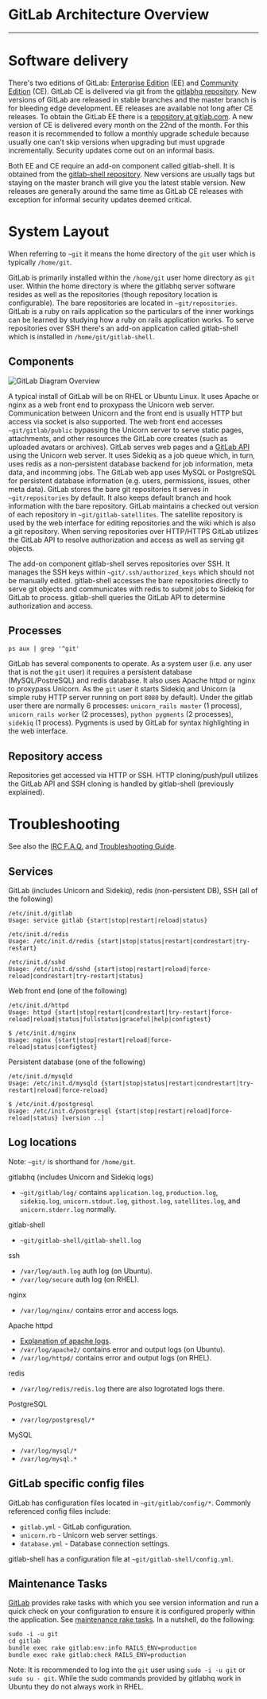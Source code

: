 # GitLab Architecture Overview
---

# Software delivery

There's two editions of GitLab: [Enterprise Edition](https://www.gitlab.com/features/) (EE) and [Community Edition](http://gitlab.org/gitlab-ce/) (CE).   GitLab CE is delivered via git from the [gitlabhq repository](https://gitlab.com/gitlab-org/gitlab-ce/tree/master).   New versions of GitLab are released in stable branches and the master branch is for bleeding edge development.   EE releases are available not long after CE releases.   To obtain the GitLab EE there is a [repository at gitlab.com](https://gitlab.com/subscribers/gitlab-ee).   A new version of CE is delivered every month on the 22nd of the month. For this reason it is recommended to follow a monthly upgrade schedule because usually one can't skip versions when upgrading but must upgrade incrementally. Security updates come out on an informal basis.

Both EE and CE require an add-on component called gitlab-shell. It is obtained from the [gitlab-shell repository](https://gitlab.com/gitlab-org/gitlab-shell/tree/master).   New versions are usually tags but staying on the master branch will give you the latest stable version. New releases are generally around the same time as GitLab CE releases with exception for informal security updates deemed critical.

# System Layout

When referring to `~git` it means the home directory of the `git` user which is typically `/home/git`.

GitLab is primarily installed within the `/home/git` user home directory as `git` user.   Within the home directory is where the gitlabhq server software resides as well as the repositories (though repository location is configurable).   The bare repositories are located in `~git/repositories`.  GitLab is a ruby on rails application so the particulars of the inner workings can be learned by studying how a ruby on rails application works. To serve repositories over SSH there's an add-on application called gitlab-shell which is installed in `/home/git/gitlab-shell`.

## Components

![GitLab Diagram Overview](resources/gitlab_diagram_overview.png "GitLab Diagram Overview")

A typical install of GitLab will be on RHEL or Ubuntu Linux.  It uses Apache or nginx as a web front end to proxypass the Unicorn web server.  Communication between Unicorn and the front end is usually HTTP but access via socket is also supported.  The web front end accesses `~git/gitlab/public` bypassing the Unicorn server to serve static pages, attachments, and other resources the GitLab core creates (such as uploaded avatars or archives).  GitLab serves web pages and a [GitLab API](https://gitlab.com/gitlab-org/gitlab-ce/tree/master/doc/api) using the Unicorn web server.  It uses Sidekiq as a job queue which, in turn, uses redis as a non-persistent database backend for job information, meta data, and incomming jobs.  The GitLab web app uses MySQL or PostgreSQL for persistent database information (e.g. users, permissions, issues, other meta data).  GitLab stores the bare git repositories it serves in `~git/repositories` by default.  It also keeps default branch and hook information with the bare repository.  GitLab maintains a checked out version of each repository in `~git/gitlab-satellites`.  The satellite repository is used by the web interface for editing repositories and the wiki which is also a git repository.  When serving repositories over HTTP/HTTPS GitLab utilizes the GitLab API to resolve authorization and access as well as serving git objects.

The add-on component gitlab-shell serves repositories over SSH.  It manages the SSH keys within `~git/.ssh/authorized_keys` which should not be manually edited.  gitlab-shell accesses the bare repositories directly to serve git objects and communicates with redis to submit jobs to Sidekiq for GitLab to process.  gitlab-shell queries the GitLab API to determine authorization and access.

## Processes

    ps aux | grep '^git'

GitLab has several components to operate. As a system user (i.e. any user that is not the `git` user) it requires a persistent database (MySQL/PostreSQL) and redis database. It also uses Apache httpd or nginx to proxypass Unicorn. As the `git` user it starts Sidekiq and Unicorn (a simple ruby HTTP server running on port `8080` by default). Under the gitlab user there are normally 6 processes: `unicorn_rails master` (1 process), `unicorn_rails worker` (2 processes), `python pygments` (2 processes), `sidekiq` (1 process).  Pygments is used by GitLab for syntax highlighting in the web interface.

## Repository access

Repositories get accessed via HTTP or SSH. HTTP cloning/push/pull utilizes the GitLab API and SSH cloning is handled by gitlab-shell (previously explained).

# Troubleshooting

See also the [IRC F.A.Q.](https://github.com/gitlabhq/gitlab-public-wiki/wiki/IRC-channel-Guidelines-and-F.A.Q.) and [Troubleshooting Guide](https://github.com/gitlabhq/gitlab-public-wiki/wiki).

## Services

GitLab (includes Unicorn and Sidekiq), redis (non-persistent DB), SSH (all of the following)

```
/etc/init.d/gitlab 
Usage: service gitlab {start|stop|restart|reload|status}

/etc/init.d/redis 
Usage: /etc/init.d/redis {start|stop|status|restart|condrestart|try-restart}

/etc/init.d/sshd 
Usage: /etc/init.d/sshd {start|stop|restart|reload|force-reload|condrestart|try-restart|status}
```

Web front end (one of the following)

```
/etc/init.d/httpd 
Usage: httpd {start|stop|restart|condrestart|try-restart|force-reload|reload|status|fullstatus|graceful|help|configtest}

$ /etc/init.d/nginx
Usage: nginx {start|stop|restart|reload|force-reload|status|configtest}
```

Persistent database (one of the following)

```
/etc/init.d/mysqld 
Usage: /etc/init.d/mysqld {start|stop|status|restart|condrestart|try-restart|reload|force-reload}

$ /etc/init.d/postgresql
Usage: /etc/init.d/postgresql {start|stop|restart|reload|force-reload|status} [version ..]
```

## Log locations

Note: `~git/` is shorthand for `/home/git`.

gitlabhq (includes Unicorn and Sidekiq logs)

* `~git/gitlab/log/` contains `application.log`, `production.log`, `sidekiq.log`, `unicorn.stdout.log`, `githost.log`, `satellites.log`, and `unicorn.stderr.log` normally.

gitlab-shell

* `~git/gitlab-shell/gitlab-shell.log`

ssh

* `/var/log/auth.log` auth log (on Ubuntu).
* `/var/log/secure` auth log (on RHEL).

nginx

* `/var/log/nginx/` contains error and access logs.

Apache httpd

* [Explanation of apache logs](http://httpd.apache.org/docs/2.2/logs.html).
* `/var/log/apache2/` contains error and output logs (on Ubuntu).
* `/var/log/httpd/` contains error and output logs (on RHEL).

redis

* `/var/log/redis/redis.log` there are also logrotated logs there.

PostgreSQL

* `/var/log/postgresql/*`

MySQL

* `/var/log/mysql/*`
* `/var/log/mysql.*`

## GitLab specific config files

GitLab has configuration files located in `~git/gitlab/config/*`.  Commonly referenced config files include:

* `gitlab.yml` - GitLab configuration.
* `unicorn.rb` - Unicorn web server settings.
* `database.yml` - Database connection settings.

gitlab-shell has a configuration file at `~git/gitlab-shell/config.yml`.

## Maintenance Tasks

[GitLab](https://gitlab.com/gitlab-org/gitlab-ce/tree/master) provides rake tasks with which you see version information and run a quick check on your configuration to ensure it is configured properly within the application.  See [maintenance rake tasks](https://gitlab.com/gitlab-org/gitlab-ce/blob/master/doc/raketasks/maintenance.md). In a nutshell, do the following:

```
sudo -i -u git
cd gitlab
bundle exec rake gitlab:env:info RAILS_ENV=production
bundle exec rake gitlab:check RAILS_ENV=production
```

Note: It is recommended to log into the `git` user using `sudo -i -u git` or `sudo su - git`.  While the sudo commands provided by gitlabhq work in Ubuntu they do not always work in RHEL.
